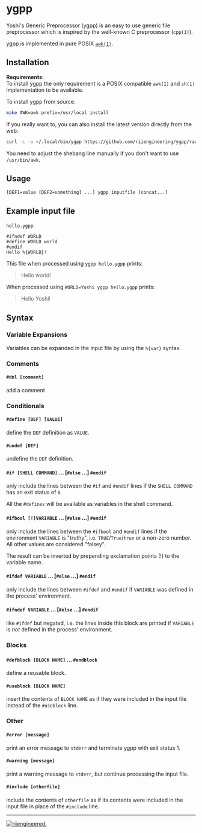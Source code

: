 # ygpp

Yoshi's Generic Preprocessor (ygpp) is an easy to use generic file preprocessor
which is inspired by the well-known C preprocessor (`cpp(1)`).

ygpp is implemented in pure POSIX [`awk(1)`](http://www.opengroup.org/onlinepubs/9699919799/utilities/awk.html).

## Installation

**Requirements:**  
To install ygpp the only requirement is a POSIX compatible `awk(1)` and
`sh(1)` implementation to be available.  

To install ygpp from source:
```sh
make AWK=awk prefix=/usr/local install
````

If you really want to, you can also install the latest version directly from the
web:
```sh
curl -L -o ~/.local/bin/ygpp https://github.com/riiengineering/ygpp/raw/main/ygpp
```
You need to adjust the shebang line manually if you don't want to use
`/usr/bin/awk`.

## Usage

`[DEF1=value [DEF2=something] ...] ygpp inputfile [concat...]`

## Example input file

`hello.ygpp`:
```
#ifndef WORLD
#define WORLD world
#endif
Hello %{WORLD}!
```

This file when processed using `ygpp hello.ygpp` prints:
> Hello world!

When processed using `WORLD=Yoshi ygpp hello.ygpp` prints:
> Hello Yoshi!


## Syntax

### Variable Expansions

Variables can be expanded in the input file by using the `%{var}` syntax.

### Comments

#### `#dnl [comment]`

add a comment


### Conditionals

#### `#define [DEF] [VALUE]`

define the `DEF` definition as `VALUE`.

#### `#undef [DEF]`

undefine the `DEF` definition.

#### `#if [SHELL COMMAND]` ... [`#else` ...] `#endif`

only include the lines between the `#if` and `#endif` lines if the
`SHELL COMMAND` has an exit status of `0`.

All the `#defines` will be available as variables in the shell command.

#### `#ifbool [!]VARIABLE` ... [`#else` ...] `#endif`

only include the lines between the `#ifbool` and `#endif` lines if the
environment `VARIABLE` is "truthy", i.e. `TRUE`/`True`/`true` or a non-zero
number.  
All other values are considered "falsey".

The result can be inverted by prepending exclamation points (!) to the variable
name.

#### `#ifdef VARIABLE` ... [`#else` ...] `#endif`

only include the lines between `#ifdef` and `#endif` if `VARIABLE` was defined
in the process' environment.

#### `#ifndef VARIABLE` ... [`#else` ...] `#endif`

like `#ifdef` but negated, i.e. the lines inside this block are printed if
`VARIABLE` is *not* defined in the process' environment.


### Blocks

#### `#defblock [BLOCK NAME]` ... `#endblock`

define a reusable block.


#### `#useblock [BLOCK NAME]`

insert the contents of `BLOCK NAME` as if they were included in the input file
instead of the `#useblock` line.


### Other

#### `#error [message]`

print an error message to `stderr` and terminate ygpp with exit status 1.

#### `#warning [message]`

print a warning message to `stderr`, but continue processing the input file.

#### `#include [otherfile]`

include the contents of `otherfile` as if its contents were included in the
input file in place of the `#include` line.

-----
[![riiengineered.](https://www.riiengineering.ch/riiengineered-400.png)](//www.riiengineering.ch)

